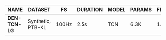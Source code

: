 | NAME                | DATASET           | FS    | DURATION | MODEL          | PARAMS | FLOPS   | METRIC      |
| ------------------- | ----------------- | ----- | -------- | -------------- | ------ | ------- | ----------- |
| __DEN-TCN-LG__      | Synthetic, PTB-XL | 100Hz | 2.5s     | TCN            | 6.3K   | 1.8M    | 19.5 SNR    |
